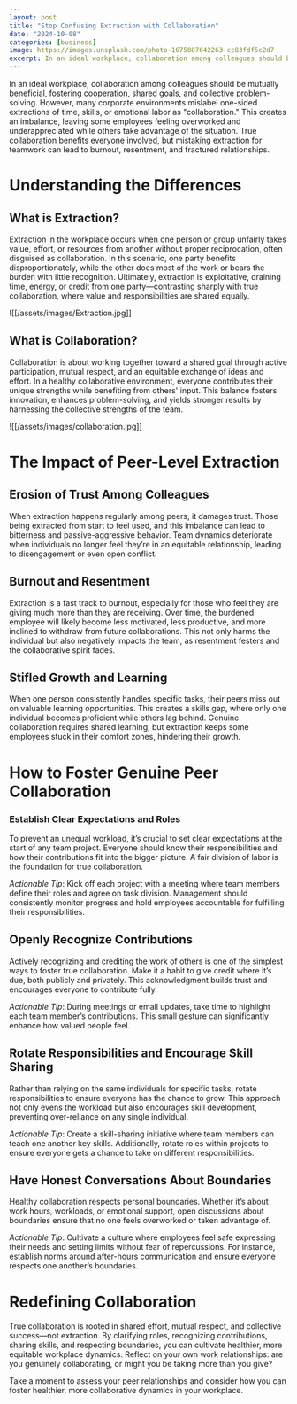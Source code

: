 ```yaml
---
layout: post
title: "Stop Confusing Extraction with Collaboration"
date: "2024-10-08"
categories: [business]
image: https://images.unsplash.com/photo-1675087642263-cc83fdf5c2d7
excerpt: In an ideal workplace, collaboration among colleagues should be mutually beneficial, fostering cooperation, shared goals, and collective problem-solving. However, many corporate environments mislabel one-sided extractions of time, skills, or emotional labor as "collaboration." This creates an imbalance, leaving some employees feeling overworked and underappreciated while others take advantage of the situation. True collaboration benefits everyone involved, but mistaking extraction for teamwork can lead to burnout, resentment, and fractured relationships.
---
```

In an ideal workplace, collaboration among colleagues should be mutually beneficial, fostering cooperation, shared goals, and collective problem-solving. However, many corporate environments mislabel one-sided extractions of time, skills, or emotional labor as "collaboration." This creates an imbalance, leaving some employees feeling overworked and underappreciated while others take advantage of the situation. True collaboration benefits everyone involved, but mistaking extraction for teamwork can lead to burnout, resentment, and fractured relationships.

# Understanding the Differences

## What is Extraction?

Extraction in the workplace occurs when one person or group unfairly takes value, effort, or resources from another without proper reciprocation, often disguised as collaboration. In this scenario, one party benefits disproportionately, while the other does most of the work or bears the burden with little recognition. Ultimately, extraction is exploitative, draining time, energy, or credit from one party—contrasting sharply with true collaboration, where value and responsibilities are shared equally.

![[/assets/images/Extraction.jpg]]

## What is Collaboration?

Collaboration is about working together toward a shared goal through active participation, mutual respect, and an equitable exchange of ideas and effort. In a healthy collaborative environment, everyone contributes their unique strengths while benefiting from others' input. This balance fosters innovation, enhances problem-solving, and yields stronger results by harnessing the collective strengths of the team.

![[/assets/images/collaboration.jpg]]

# The Impact of Peer-Level Extraction

## Erosion of Trust Among Colleagues

When extraction happens regularly among peers, it damages trust. Those being extracted from start to feel used, and this imbalance can lead to bitterness and passive-aggressive behavior. Team dynamics deteriorate when individuals no longer feel they’re in an equitable relationship, leading to disengagement or even open conflict.

## Burnout and Resentment

Extraction is a fast track to burnout, especially for those who feel they are giving much more than they are receiving. Over time, the burdened employee will likely become less motivated, less productive, and more inclined to withdraw from future collaborations. This not only harms the individual but also negatively impacts the team, as resentment festers and the collaborative spirit fades.

## Stifled Growth and Learning

When one person consistently handles specific tasks, their peers miss out on valuable learning opportunities. This creates a skills gap, where only one individual becomes proficient while others lag behind. Genuine collaboration requires shared learning, but extraction keeps some employees stuck in their comfort zones, hindering their growth.

# How to Foster Genuine Peer Collaboration

### Establish Clear Expectations and Roles

To prevent an unequal workload, it’s crucial to set clear expectations at the start of any team project. Everyone should know their responsibilities and how their contributions fit into the bigger picture. A fair division of labor is the foundation for true collaboration.

_Actionable Tip_: Kick off each project with a meeting where team members define their roles and agree on task division. Management should consistently monitor progress and hold employees accountable for fulfilling their responsibilities.

## Openly Recognize Contributions

Actively recognizing and crediting the work of others is one of the simplest ways to foster true collaboration. Make it a habit to give credit where it’s due, both publicly and privately. This acknowledgment builds trust and encourages everyone to contribute fully.

_Actionable Tip_: During meetings or email updates, take time to highlight each team member’s contributions. This small gesture can significantly enhance how valued people feel.

## Rotate Responsibilities and Encourage Skill Sharing

Rather than relying on the same individuals for specific tasks, rotate responsibilities to ensure everyone has the chance to grow. This approach not only evens the workload but also encourages skill development, preventing over-reliance on any single individual.

_Actionable Tip_: Create a skill-sharing initiative where team members can teach one another key skills. Additionally, rotate roles within projects to ensure everyone gets a chance to take on different responsibilities.

## Have Honest Conversations About Boundaries

Healthy collaboration respects personal boundaries. Whether it’s about work hours, workloads, or emotional support, open discussions about boundaries ensure that no one feels overworked or taken advantage of.

_Actionable Tip_: Cultivate a culture where employees feel safe expressing their needs and setting limits without fear of repercussions. For instance, establish norms around after-hours communication and ensure everyone respects one another’s boundaries.

# Redefining Collaboration

True collaboration is rooted in shared effort, mutual respect, and collective success—not extraction. By clarifying roles, recognizing contributions, sharing skills, and respecting boundaries, you can cultivate healthier, more equitable workplace dynamics. Reflect on your own work relationships: are you genuinely collaborating, or might you be taking more than you give?

Take a moment to assess your peer relationships and consider how you can foster healthier, more collaborative dynamics in your workplace.